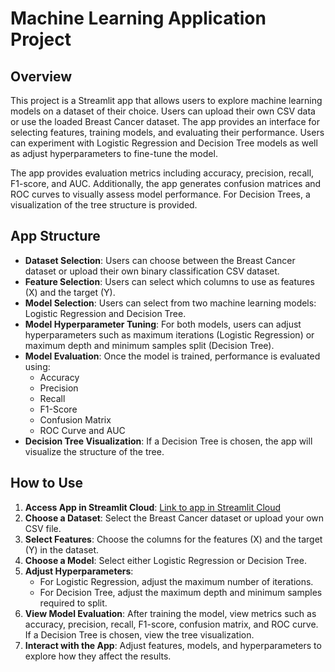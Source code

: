# Machine Learning Application Project

## Overview
This project is a Streamlit app that allows users to explore machine learning models on a dataset of their choice. Users can upload their own CSV data or use the loaded Breast Cancer dataset. The app provides an interface for selecting features, training models, and evaluating their performance. Users can experiment with Logistic Regression and Decision Tree models as well as adjust hyperparameters to fine-tune the model.

The app provides evaluation metrics including accuracy, precision, recall, F1-score, and AUC. Additionally, the app generates confusion matrices and ROC curves to visually assess model performance. For Decision Trees, a visualization of the tree structure is provided.

## App Structure
- **Dataset Selection**: Users can choose between the Breast Cancer dataset or upload their own binary classification CSV dataset.
- **Feature Selection**: Users can select which columns to use as features (X) and the target (Y).
- **Model Selection**: Users can select from two machine learning models: Logistic Regression and Decision Tree.
- **Model Hyperparameter Tuning**: For both models, users can adjust hyperparameters such as maximum iterations (Logistic Regression) or maximum depth and minimum samples split (Decision Tree).
- **Model Evaluation**: Once the model is trained, performance is evaluated using:
  - Accuracy
  - Precision
  - Recall
  - F1-Score
  - Confusion Matrix
  - ROC Curve and AUC
- **Decision Tree Visualization**: If a Decision Tree is chosen, the app will visualize the structure of the tree.

## How to Use
1. **Access App in Streamlit Cloud**: [Link to app in Streamlit Cloud](https://petko-data-science-portfolio-bpybmuqcd3dcukxw9rnqg5.streamlit.app/)
1. **Choose a Dataset**: Select the Breast Cancer dataset or upload your own CSV file.
2. **Select Features**: Choose the columns for the features (X) and the target (Y) in the dataset.
3. **Choose a Model**: Select either Logistic Regression or Decision Tree.
4. **Adjust Hyperparameters**:
   - For Logistic Regression, adjust the maximum number of iterations.
   - For Decision Tree, adjust the maximum depth and minimum samples required to split.
5. **View Model Evaluation**: After training the model, view metrics such as accuracy, precision, recall, F1-score, confusion matrix, and ROC curve. If a Decision Tree is chosen, view the tree visualization.
6. **Interact with the App**: Adjust features, models, and hyperparameters to explore how they affect the results.

